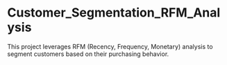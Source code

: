 # Customer_Segmentation_RFM_Analysis
This project leverages RFM (Recency, Frequency, Monetary) analysis to segment customers based on their purchasing behavior.
